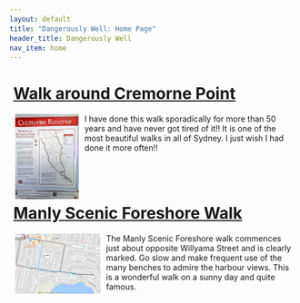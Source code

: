 ```yaml
---
layout: default
title: "Dangerously Well: Home Page"
header_title: Dangerously Well
nav_item: home
---
```





# [](#header-1)&nbsp;[Walk around Cremorne Point](\walks\walk_around_cremorne_point)


<a href="\assets\img\cremorne_point\WalkAroundCremornePoint.jpg"><img align="left" src="\assets\img\cremorne_point\WalkAroundCremornePoint_112_150.jpg" hspace="10" title="Cremorne Point Map"></a> 
I have done this walk sporadically for more than 50 years and have never got tired of it!! It is one of the most beautiful walks in all of Sydney. I just wish I had done it more often!!                                     
<br>
<br>
<br>

# [](#header-2)&nbsp;[Manly Scenic Foreshore Walk](\walks\manly_foreshore)


<a href="\assets\img\manly_foreshore\map_manly_foreshore_walk.png"><img align="left" src="\assets\img\manly_foreshore\map_manly_foreshore_walk_150_106.png" hspace="10" title="Manly Foreshore Map"></a> 
The Manly Scenic Foreshore walk commences just about opposite Willyama Street and is clearly marked. Go slow and make frequent use of the many benches to admire the harbour views. This is a wonderful walk on a sunny day and quite famous.
<br>
<br>
<br>

